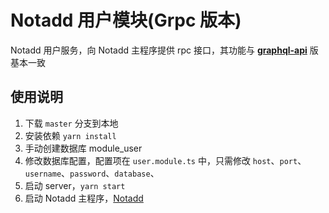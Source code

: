 # Notadd 用户模块(Grpc 版本)

Notadd 用户服务，向 Notadd 主程序提供 rpc 接口，其功能与 [**graphql-api**](https://github.com/notadd/ns-module-user/tree/graphql-api) 版基本一致

## 使用说明

1. 下载 `master` 分支到本地
2. 安装依赖 `yarn install`
3. 手动创建数据库 module_user
4. 修改数据库配置，配置项在 `user.module.ts` 中，只需修改 `host`、`port`、`username`、`password`、`database`、
5. 启动 server，`yarn start`
6. 启动 Notadd 主程序，[Notadd](https://github.com/notadd/notadd)

